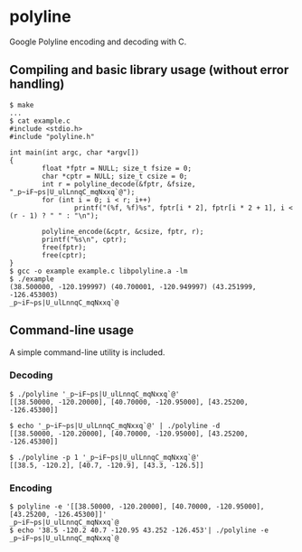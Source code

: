 # polyline
Google Polyline encoding and decoding with C.

## Compiling and basic library usage (without error handling)

    $ make
    ...
    $ cat example.c
    #include <stdio.h>
    #include "polyline.h"
    
    int main(int argc, char *argv[])
    {
            float *fptr = NULL; size_t fsize = 0;
            char *cptr = NULL; size_t csize = 0;
            int r = polyline_decode(&fptr, &fsize, "_p~iF~ps|U_ulLnnqC_mqNxxq`@");
            for (int i = 0; i < r; i++)
                    printf("(%f, %f)%s", fptr[i * 2], fptr[i * 2 + 1], i < (r - 1) ? " " : "\n");
    
            polyline_encode(&cptr, &csize, fptr, r);
            printf("%s\n", cptr);
            free(fptr);
            free(cptr);
    }
    $ gcc -o example example.c libpolyline.a -lm
    $ ./example
    (38.500000, -120.199997) (40.700001, -120.949997) (43.251999, -126.453003)
    _p~iF~ps|U_ulLnnqC_mqNxxq`@


## Command-line usage

A simple command-line utility is included.

### Decoding

    $ ./polyline '_p~iF~ps|U_ulLnnqC_mqNxxq`@'
    [[38.50000, -120.20000], [40.70000, -120.95000], [43.25200, -126.45300]]

    $ echo '_p~iF~ps|U_ulLnnqC_mqNxxq`@' | ./polyline -d
    [[38.50000, -120.20000], [40.70000, -120.95000], [43.25200, -126.45300]]

    $ ./polyline -p 1 '_p~iF~ps|U_ulLnnqC_mqNxxq`@'
    [[38.5, -120.2], [40.7, -120.9], [43.3, -126.5]]


### Encoding

    $ polyline -e '[[38.50000, -120.20000], [40.70000, -120.95000], [43.25200, -126.45300]]'
    _p~iF~ps|U_ulLnnqC_mqNxxq`@
    $ echo '38.5 -120.2 40.7 -120.95 43.252 -126.453'| ./polyline -e
    _p~iF~ps|U_ulLnnqC_mqNxxq`@
